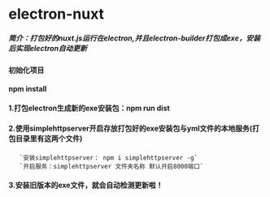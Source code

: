 # electron-nuxt
##### 简介：打包好的nuxt.js运行在electron,并且electron-builder打包成exe，安装后实现electron自动更新

#### 初始化项目
**npm install**

#### 1.打包electron生成新的exe安装包：npm run dist
#### 2.使用simplehttpserver开启存放打包好的exe安装包与yml文件的本地服务(打包目录里有这两个文件)
       `安装simplehttpserver： npm i simplehttpserver -g`
       `开启服务：simplehttpserver 文件夹名称 默认开启8000端口`
#### 3.安装旧版本的exe文件，就会自动检测更新啦！
